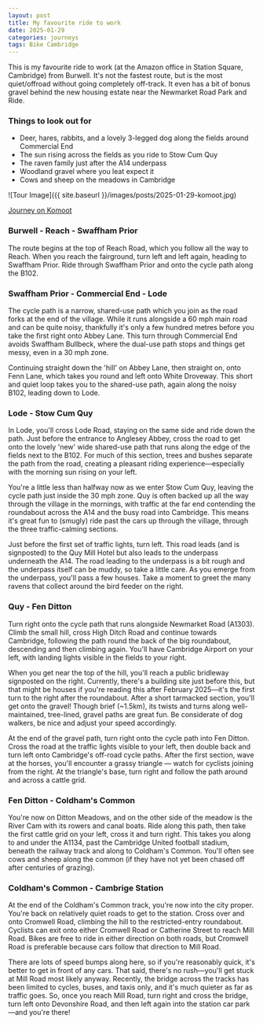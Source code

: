 ```yaml
---
layout: post
title: My favourite ride to work
date: 2025-01-29
categories: journeys
tags: Bike Cambridge
---
```


This is my favourite ride to work (at the Amazon office in Station Square, Cambridge) from Burwell. It's not the fastest route, but is the most quiet/offroad without going completely off-track. It even has a bit of bonus gravel behind the new housing estate near the Newmarket Road Park and Ride.

### Things to look out for  

* Deer, hares, rabbits, and a lovely 3-legged dog along the fields around Commercial End
* The sun rising across the fields as you ride to Stow Cum Quy
* The raven family just after the A14 underpass
* Woodland gravel where you leat expect it
* Cows and sheep on the meadows in Cambridge

![Tour Image]({{ site.baseurl }}/images/posts/2025-01-29-komoot.jpg)

[Journey on Komoot](https://www.komoot.com/tour/2033994984?share_token=af8Vecpde8lza6Ec50DSMx8JB6MSCzWo7UYPJR6glW4lzrjJuz&ref=profile)

### Burwell - Reach - Swaffham Prior

The route begins at the top of Reach Road, which you follow all the way to Reach. When you reach the fairground, turn left and left again, heading to Swaffham Prior. Ride through Swaffham Prior and onto the cycle path along the B102.

### Swaffham Prior - Commercial End - Lode

The cycle path is a narrow, shared-use path which you join as the road forks at the end of the village. While it runs alongside a 60 mph main road and can be quite noisy, thankfully it's only a few hundred metres before you take the first right onto Abbey Lane. This turn through Commercial End avoids Swaffham Bullbeck, where the dual-use path stops and things get messy, even in a 30 mph zone.

Continuing straight down the 'hill' on Abbey Lane, then straight on, onto Fenn Lane, which takes you round and left onto White Droveway. This short and quiet loop takes you to the shared-use path, again along the noisy B102, leading down to Lode.

### Lode - Stow Cum Quy

In Lode, you'll cross Lode Road, staying on the same side and ride down the path. Just before the entrance to Anglesey Abbey, cross the road to get onto the lovely 'new' wide shared-use path that runs along the edge of the fields next to the B102. For much of this section, trees and bushes separate the path from the road, creating a pleasant riding experience—especially with the morning sun rising on your left.

You're a little less than halfway now as we enter Stow Cum Quy, leaving the cycle path just inside the 30 mph zone. Quy is often backed up all the way through the village in the mornings, with traffic at the far end contending the roundabout across the A14 and the busy road into Cambridge. This means it's great fun to (smugly) ride past the cars up through the village, through the three traffic-calming sections.

Just before the first set of traffic lights, turn left. This road leads (and is signposted) to the Quy Mill Hotel but also leads to the underpass underneath the A14. The road leading to the underpass is a bit rough and the underpass itself can be muddy, so take a little care. As you emerge from the underpass, you'll pass a few houses. Take a moment to greet the many ravens that collect around the bird feeder on the right.

### Quy - Fen Ditton

Turn right onto the cycle path that runs alongside Newmarket Road (A1303). Climb the small hill, cross High Ditch Road and continue towards Cambridge, following the path round the back of the big roundabout, descending and then climbing again. You'll have Cambridge Airport on your left, with landing lights visible in the fields to your right.

When you get near the top of the hill, you'll reach a public bridleway signposted on the right. Currently, there's a building site just before this, but that might be houses if you're reading this after February 2025—it's the first turn to the right after the roundabout. After a short tarmacked section, you'll get onto the gravel! Though brief (~1.5km), its twists and turns along well-maintained, tree-lined, gravel paths are great fun. Be considerate of dog walkers, be nice and adjust your speed accordingly.

At the end of the gravel path, turn right onto the cycle path into Fen Ditton. Cross the road at the traffic lights visible to your left, then double back and turn left onto Cambridge's off-road cycle paths. After the first section, wave at the horses, you'll encounter a grassy triangle — watch for cyclists joining from the right. At the triangle's base, turn right and follow the path around and across a cattle grid.

### Fen Ditton - Coldham's Common

You're now on Ditton Meadows, and on the other side of the meadow is the River Cam with its rowers and canal boats. Ride along this path, then take the first cattle grid on your left, cross it and turn right. This takes you along to and under the A1134, past the Cambridge United football stadium, beneath the railway track and along to Coldham's Common. You'll often see cows and sheep along the common (if they have not yet been chased off after centuries of grazing).

### Coldham's Common - Cambrige Station

At the end of the Coldham's Common track, you're now into the city proper. You're back on relatively quiet roads to get to the station. Cross over and onto Cromwell Road, climbing the hill to the restricted-entry roundabout. Cyclists can exit onto either Cromwell Road or Catherine Street to reach Mill Road. Bikes are free to ride in either direction on both roads, but Cromwell Road is preferable because cars follow that direction to Mill Road.

There are lots of speed bumps along here, so if you're reasonably quick, it's better to get in front of any cars. That said, there's no rush—you'll get stuck at Mill Road most likely anyway. Recently, the bridge across the tracks has been limited to cycles, buses, and taxis only, and it's much quieter as far as traffic goes. So, once you reach Mill Road, turn right and cross the bridge, turn left onto Devonshire Road, and then left again into the station car park—and you're there!
